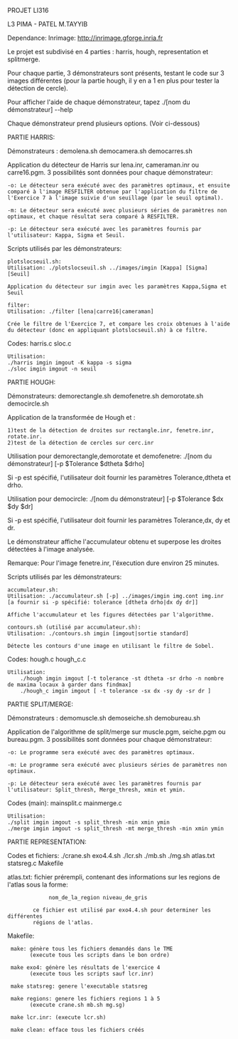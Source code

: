 PROJET LI316

L3 PIMA - PATEL M.TAYYIB

Dependance: Inrimage: http://inrimage.gforge.inria.fr


Le projet est subdivisé en 4 parties : harris, hough, representation et splitmerge.

Pour chaque partie, 3 démonstrateurs sont présents, testant le code sur 3 images différentes (pour la partie hough, il y en a 1 en plus pour tester la détection de cercle).

Pour afficher l'aide de chaque démonstrateur, tapez ./[nom du démonstrateur] --help

Chaque démonstrateur prend plusieurs options. (Voir ci-dessous)

PARTIE HARRIS:

Démonstrateurs : demolena.sh democamera.sh democarres.sh

Application du détecteur de Harris sur lena.inr, cameraman.inr ou carre16.pgm. 3 possibilités sont données pour chaque démonstrateur:

    -o: Le détecteur sera exécuté avec des paramètres optimaux, et ensuite comparé à l'image RESFILTER obtenue par l'application du filtre de l'Exercice 7 à l'image suivie d'un seuillage (par le seuil optimal).
    
    -m: Le détecteur sera exécuté avec plusieurs séries de paramètres non optimaux, et chaque résultat sera comparé à RESFILTER.
    
    -p: Le détecteur sera exécuté avec les paramètres fournis par l'utilisateur: Kappa, Sigma et Seuil.

Scripts utilisés par les démonstrateurs:

    plotslocseuil.sh:
    Utilisation: ./plotslocseuil.sh ../images/imgin [Kappa] [Sigma] [Seuil]

    Application du détecteur sur imgin avec les paramètres Kappa,Sigma et Seuil

    filter:
    Utilisation: ./filter [lena|carre16|cameraman]

    Crée le filtre de l'Exercice 7, et compare les croix obtenues à l'aide du détecteur (donc en appliquant plotslocseuil.sh) à ce filtre.


Codes:
    harris.c sloc.c

    Utilisation:
    ./harris imgin imgout -K kappa -s sigma
    ./sloc imgin imgout -n seuil

PARTIE HOUGH:

Démonstrateurs: demorectangle.sh demofenetre.sh demorotate.sh democircle.sh

Application de la transformée de Hough et :

    1)test de la détection de droites sur rectangle.inr, fenetre.inr, rotate.inr.
    2)test de la détection de cercles sur cerc.inr

Utilisation pour demorectangle,demorotate et demofenetre: ./[nom du démonstrateur] [-p $Tolerance $dtheta $drho]


Si -p est spécifié, l'utilisateur doit fournir les paramètres Tolerance,dtheta et drho.


Utilisation pour democircle: ./[nom du démonstrateur] [-p $Tolerance $dx $dy $dr]


Si -p est spécifié, l'utilisateur doit fournir les paramètres Tolerance,dx, dy et dr.


Le démonstrateur affiche l'accumulateur obtenu et superpose les droites détectées à l'image analysée.


Remarque: Pour l'image fenetre.inr, l'éxecution dure environ 25 minutes.


Scripts utilisés par les démonstrateurs:

    accumulateur.sh:
    Utilisation: ./accumulateur.sh [-p] ../images/imgin img.cont img.inr [a fournir si -p spécifié: tolerance [dtheta drho|dx dy dr]]

    Affiche l'accumulateur et les figures détectées par l'algorithme.

    contours.sh (utilisé par accumulateur.sh):
    Utilisation: ./contours.sh imgin [imgout|sortie standard]

    Détecte les contours d'une image en utilisant le filtre de Sobel.

Codes:
    hough.c hough_c.c

    Utilisation:
        ./hough imgin imgout [-t tolerance -st dtheta -sr drho -n nombre de maxima locaux à garder dans findmax]
        ./hough_c imgin imgout [ -t tolerance -sx dx -sy dy -sr dr ]


PARTIE SPLIT/MERGE:

Démonstrateurs : demomuscle.sh demoseiche.sh demobureau.sh

Application de l'algorithme de split/merge sur muscle.pgm, seiche.pgm  ou bureau.pgm. 3 possibilités sont données pour chaque démonstrateur:

    -o: Le programme sera exécuté avec des paramètres optimaux.
    
    -m: Le programme sera exécuté avec plusieurs séries de paramètres non optimaux.
    
    -p: Le détecteur sera exécuté avec les paramètres fournis par l'utilisateur: Split_thresh, Merge_thresh, xmin et ymin.


Codes (main):
    mainsplit.c mainmerge.c
    


    Utilisation:
    ./split imgin imgout -s split_thresh -min xmin ymin
    ./merge imgin imgout -s split_thresh -mt merge_thresh -min xmin ymin


PARTIE REPRESENTATION:

Codes et fichiers: ./crane.sh exo4.4.sh ./lcr.sh ./mb.sh ./mg.sh atlas.txt statsreg.c Makefile

 atlas.txt: fichier prérempli, contenant des informations sur les
	       regions de l'atlas sous la forme:
	       
       	       	 nom_de_la_region niveau_de_gris
 
            ce fichier est utilisé par exo4.4.sh pour determiner les différentes
            régions de l'atlas.
            
 Makefile:
 
	 make: génère tous les fichiers demandés dans le TME
	       (execute tous les scripts dans le bon ordre)
	       
	 make exo4: génère les résultats de l'exercice 4
	       (execute tous les scripts sauf lcr.inr)
	       
	 make statsreg: genere l'executable statsreg
	 
	 make regions: genere les fichiers regions 1 à 5
	       (execute crane.sh mb.sh mg.sg)
	       
	 make lcr.inr: (execute lcr.sh)
	 
	 make clean: efface tous les fichiers créés


